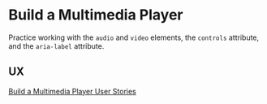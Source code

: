 # Build a Multimedia Player

Practice working with the `audio` and `video` elements, the `controls` attribute, and the `aria-label` attribute.

## UX

[Build a Multimedia Player User Stories](https://www.freecodecamp.org/learn/full-stack-developer/lab-multimedia-player/lab-multimedia-player)
